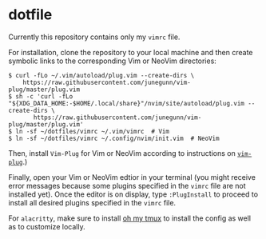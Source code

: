 # dotfile

Currently this repository contains only my `vimrc` file.

For installation, clone the repository to your local machine and then create symbolic links to the corresponding Vim or NeoVim directories:
```
$ curl -fLo ~/.vim/autoload/plug.vim --create-dirs \
    https://raw.githubusercontent.com/junegunn/vim-plug/master/plug.vim
$ sh -c 'curl -fLo "${XDG_DATA_HOME:-$HOME/.local/share}"/nvim/site/autoload/plug.vim --create-dirs \
       https://raw.githubusercontent.com/junegunn/vim-plug/master/plug.vim'
$ ln -sf ~/dotfiles/vimrc ~/.vim/vimrc  # Vim
$ ln -sf ~/dotfiles/vimrc ~/.config/nvim/init.vim  # NeoVim
```

Then, install `Vim-Plug` for Vim or NeoVim according to instructions on [`vim-plug`](https://github.com/junegunn/vim-plug).)

Finally, open your Vim or NeoVim edtior in your terminal (you might receive error messages because some plugins specified in the `vimrc` file are not installed yet). Once the editor is on display, type `:PlugInstall` to proceed to install all desired plugins specified in the `vimrc` file.

For `alacritty`, make sure to install [oh my tmux](https://github.com/gpakosz/.tmux) to install the config as well as to customize locally.
